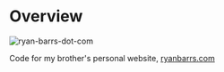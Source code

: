 # Overview

![ryan-barrs-dot-com](https://github.com/user-attachments/assets/0705fb18-7d9c-447a-ab80-b8b826e1121d)

Code for my brother's personal website, [ryanbarrs.com](https://www.ryanbarrs.com)
